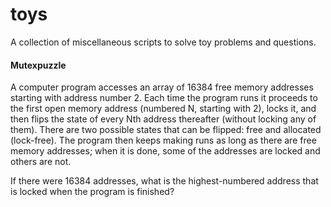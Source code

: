 # toys
A collection of miscellaneous scripts to solve toy problems and questions.

#### Mutexpuzzle
A computer program accesses an array of 16384 free memory addresses starting with address number 2. 
Each time the program runs it proceeds to the first open memory address (numbered N, starting with 2), 
locks it, and then flips the state of every Nth address thereafter (without locking any of them). 
There are two possible states that can be flipped: free and allocated (lock-free). The program then 
keeps making runs as long as there are free memory addresses; when it is done, some of the addresses 
are locked and others are not.

If there were 16384 addresses, what is the highest-numbered address that is locked when the program is finished?
